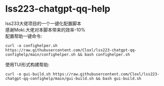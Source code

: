 # lss223-chatgpt-qq-help  
lss233大佬项目的一个一键化配置脚本  
感谢Moki.大佬对本脚本带来的效率-10%    
配置帮助一键命令:  
```
curl -o confighelper.sh https://raw.githubusercontent.com/Cloxl/lss223-chatgpt-qq-confighelp/main/confighelper.sh && bash confighelper.sh 
```

使用TUI形式构建帮助:  
```
curl -o gui-build.sh https://raw.githubusercontent.com/Cloxl/lss223-chatgpt-qq-confighelp/main/gui-build.sh && bash gui-build.sh
```
